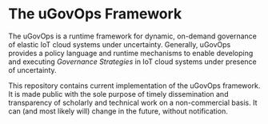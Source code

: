 The uGovOps Framework 
======
The uGovOps is a runtime framework for dynamic, on-demand governance of elastic IoT cloud systems under uncertainty.
Generally, uGovOps provides a policy language and runtime mechanisms to enable developing and executing *Governance Strategies* in IoT cloud systems under presence of uncertainty. 

This repository contains current implementation of the uGovOps framework. It is made public with the sole purpose of timely dissemination and transparency of scholarly and technical work on a non-commercial basis. It can (and most likely will) change in the future, without notification.

